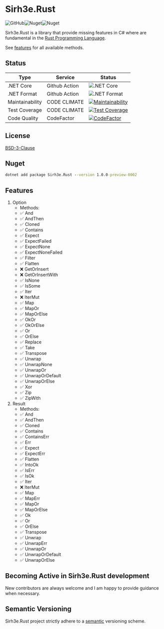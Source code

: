 # Sirh3e.Rust

![GitHub](https://img.shields.io/github/license/sirh3e/Rust)![Nuget](https://img.shields.io/nuget/v/Sirh3e.Rust)![Nuget](https://img.shields.io/nuget/dt/Sirh3e.Rust)

Sirh3e.Rust is a library that provide missing features in C# where are fundamental in the [Rust Programming Language](https://github.com/rust-lang/rust).

See [features](#features) for all available methods.

## Status

| Type            | Service       | Status                                                                                                                                                       |
|-----------------|---------------|--------------------------------------------------------------------------------------------------------------------------------------------------------------|
| .NET Core       | Github Action | ![.NET Core](https://github.com/sirh3e/Rust/workflows/.NET%20Core/badge.svg)                                                                                 |
| .NET Format     | Github Action | ![.NET Format](https://github.com/sirh3e/Rust/workflows/.NET%20Format/badge.svg)                                                                             |
| Maintainability | CODE CLIMATE  | [![Maintainability](https://api.codeclimate.com/v1/badges/7eb0b456887eeedaad92/maintainability)](https://codeclimate.com/github/sirh3e/Rust/maintainability) |
| Test Coverage   | CODE CLIMATE  | [![Test Coverage](https://api.codeclimate.com/v1/badges/7eb0b456887eeedaad92/test_coverage)](https://codeclimate.com/github/sirh3e/Rust/test_coverage)       |
| Code Quality    | CodeFactor    | [![CodeFactor](https://www.codefactor.io/repository/github/sirh3e/rust/badge)](https://www.codefactor.io/repository/github/sirh3e/rust)                      |

## License

[BSD-3-Clause](https://github.com/sirh3e/Rust/LICENSE.txt)

## Nuget

```cmd
dotnet add package Sirh3e.Rust --version 1.0.0-preview-0002
```

## Features

1. Option
    - Methods:
    - ✅ And
    - ✅ AndThen
    - ✅ Cloned
    - ✅ Contains
    - ✅ Expect
    - ✅ ExpectFailed
    - ✅ ExpectNone
    - ✅ ExpectNoneFailed
    - ✅ Filter
    - ✅ Flatten
    - ❌ GetOrInsert
    - ❌ GetOrInsertWith
    - ✅ IsNone
    - ✅ IsSome
    - ✅ Iter
    - ❌ IterMut
    - ✅ Map
    - ✅ MapOr
    - ✅ MapOrElse
    - ✅ OkOr
    - ✅ OkOrElse
    - ✅ Or
    - ✅ OrElse
    - ✅ Replace
    - ✅ Take
    - ✅ Transpose
    - ✅ Unwrap
    - ✅ UnwrapNone
    - ✅ UnwrapOr
    - ✅ UnwrapOrDefault
    - ✅ UnwrapOrElse
    - ✅ Xor
    - ✅ Zip
    - ✅ ZipWith
2. Result
    - Methods:
    - ✅ And
    - ✅ AndThen
    - ✅ Cloned
    - ✅ Contains
    - ✅ ContainsErr
    - ✅ Err
    - ✅ Expect
    - ✅ ExpectErr
    - ✅ Flatten
    - ✅ IntoOk
    - ✅ IsErr
    - ✅ IsOk
    - ✅ Iter
    - ❌ IterMut
    - ✅ Map
    - ✅ MapErr
    - ✅ MapOr
    - ✅ MapOrElse
    - ✅ Ok
    - ✅ Or
    - ✅ OrElse
    - ✅ Transpose
    - ✅ Unwrap
    - ✅ UnwrapErr
    - ✅ UnwrapOr
    - ✅ UnwrapOrDefault
    - ✅ UnwrapOrElse

## Becoming Active in Sirh3e.Rust development

New contributors are always welcome and I am happy to provide guidance when necessary.

## Semantic Versioning

Sirh3e.Rust project strictly adhere to a [semantic](https://semver.org/) versioning scheme.
